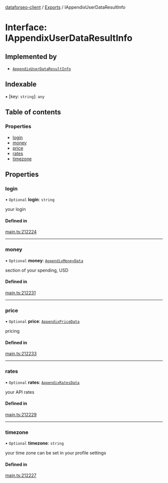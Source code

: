 [dataforseo-client](../README.md) / [Exports](../modules.md) / IAppendixUserDataResultInfo

# Interface: IAppendixUserDataResultInfo

## Implemented by

- [`AppendixUserDataResultInfo`](../classes/AppendixUserDataResultInfo.md)

## Indexable

▪ [key: `string`]: `any`

## Table of contents

### Properties

- [login](IAppendixUserDataResultInfo.md#login)
- [money](IAppendixUserDataResultInfo.md#money)
- [price](IAppendixUserDataResultInfo.md#price)
- [rates](IAppendixUserDataResultInfo.md#rates)
- [timezone](IAppendixUserDataResultInfo.md#timezone)

## Properties

### login

• `Optional` **login**: `string`

your login

#### Defined in

[main.ts:212224](https://github.com/dataforseo/TypeScriptClient/blob/7ca1aa4/main.ts#L212224)

___

### money

• `Optional` **money**: [`AppendixMoneyData`](../classes/AppendixMoneyData.md)

section of your spending, USD

#### Defined in

[main.ts:212231](https://github.com/dataforseo/TypeScriptClient/blob/7ca1aa4/main.ts#L212231)

___

### price

• `Optional` **price**: [`AppendixPriceData`](../classes/AppendixPriceData.md)

pricing

#### Defined in

[main.ts:212233](https://github.com/dataforseo/TypeScriptClient/blob/7ca1aa4/main.ts#L212233)

___

### rates

• `Optional` **rates**: [`AppendixRatesData`](../classes/AppendixRatesData.md)

your API rates

#### Defined in

[main.ts:212229](https://github.com/dataforseo/TypeScriptClient/blob/7ca1aa4/main.ts#L212229)

___

### timezone

• `Optional` **timezone**: `string`

your time zone
can be set in your profile settings

#### Defined in

[main.ts:212227](https://github.com/dataforseo/TypeScriptClient/blob/7ca1aa4/main.ts#L212227)
